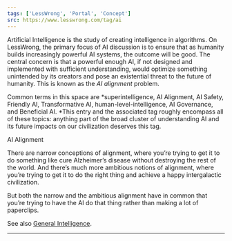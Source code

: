 ```yaml
---
tags: ['LessWrong', 'Portal', 'Concept']
src: https://www.lesswrong.com/tag/ai
---
```


Artificial Intelligence is the study of creating intelligence in algorithms. On LessWrong, the primary focus of AI discussion is to ensure that as humanity builds increasingly powerful AI systems, the outcome will be good. The central concern is that a powerful enough AI, if not designed and implemented with sufficient understanding, would optimize something unintended by its creators and pose an existential threat to the future of humanity. This is known as the *AI alignment* problem.

Common terms in this space are *superintelligence, AI Alignment, AI Safety, Friendly AI, Transformative AI, human-level-intelligence, AI Governance, and Beneficial AI. *This entry and the associated tag roughly encompass all of these topics: anything part of the broad cluster of understanding AI and its future impacts on our civilization deserves this tag.

AI Alignment

There are narrow conceptions of alignment, where you’re trying to get it to do something like cure Alzheimer’s disease without destroying the rest of the world. And there’s much more ambitious notions of alignment, where you’re trying to get it to do the right thing and achieve a happy intergalactic civilization.

But both the narrow and the ambitious alignment have in common that you’re trying to have the AI do that thing rather than making a lot of paperclips.

See also [General Intelligence](https://www.lesswrong.com/tag/general-intelligence).



---

